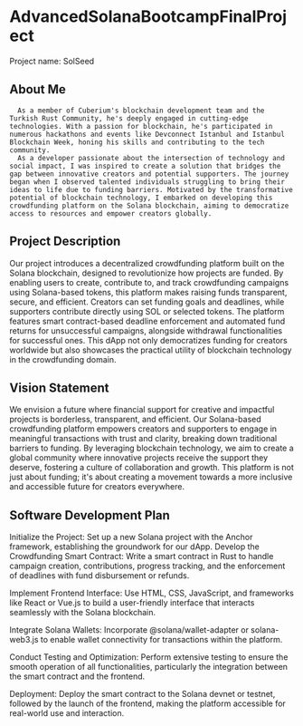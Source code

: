# AdvancedSolanaBootcampFinalProject
Project name: SolSeed

## About Me
      As a member of Cuberium's blockchain development team and the Turkish Rust Community, he's deeply engaged in cutting-edge technologies. With a passion for blockchain, he's participated in numerous hackathons and events like Devconnect Istanbul and Istanbul Blockchain Week, honing his skills and contributing to the tech community.
      As a developer passionate about the intersection of technology and social impact, I was inspired to create a solution that bridges the gap between innovative creators and potential supporters. The journey began when I observed talented individuals struggling to bring their ideas to life due to funding barriers. Motivated by the transformative potential of blockchain technology, I embarked on developing this crowdfunding platform on the Solana blockchain, aiming to democratize access to resources and empower creators globally.

## Project Description
Our project introduces a decentralized crowdfunding platform built on the Solana blockchain, designed to revolutionize how projects are funded. By enabling users to create, contribute to, and track crowdfunding campaigns using Solana-based tokens, this platform makes raising funds transparent, secure, and efficient. Creators can set funding goals and deadlines, while supporters contribute directly using SOL or selected tokens. The platform features smart contract-based deadline enforcement and automated fund returns for unsuccessful campaigns, alongside withdrawal functionalities for successful ones. This dApp not only democratizes funding for creators worldwide but also showcases the practical utility of blockchain technology in the crowdfunding domain.

## Vision Statement
We envision a future where financial support for creative and impactful projects is borderless, transparent, and efficient. Our Solana-based crowdfunding platform empowers creators and supporters to engage in meaningful transactions with trust and clarity, breaking down traditional barriers to funding. By leveraging blockchain technology, we aim to create a global community where innovative projects receive the support they deserve, fostering a culture of collaboration and growth. This platform is not just about funding; it's about creating a movement towards a more inclusive and accessible future for creators everywhere.

## Software Development Plan
Initialize the Project: Set up a new Solana project with the Anchor framework, establishing the groundwork for our dApp.
Develop the Crowdfunding Smart Contract: Write a smart contract in Rust to handle campaign creation, contributions, progress tracking, and the enforcement of deadlines with fund disbursement or refunds.

Implement Frontend Interface: Use HTML, CSS, JavaScript, and frameworks like React or Vue.js to build a user-friendly interface that interacts seamlessly with the Solana blockchain.

Integrate Solana Wallets: Incorporate @solana/wallet-adapter or solana-web3.js to enable wallet connectivity for transactions within the platform.

Conduct Testing and Optimization: Perform extensive testing to ensure the smooth operation of all functionalities, particularly the integration between the smart contract and the frontend.

Deployment: Deploy the smart contract to the Solana devnet or testnet, followed by the launch of the frontend, making the platform accessible for real-world use and interaction.


